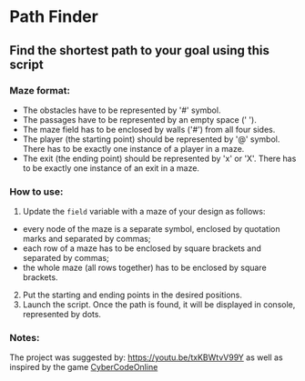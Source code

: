 # Path Finder
## Find the shortest path to your goal using this script
### Maze format:
+ The obstacles have to be represented by '#' symbol.
+ The passages have to be represented by an empty space (' ').
+ The maze field has to be enclosed by walls ('#') from all four sides.
+ The player (the starting point) should be represented by '@' symbol. There has to be exactly one instance of a player in a maze.
+ The exit (the ending point) should be represented by 'x' or 'X'. There has to be exactly one instance of an exit in a maze.
### How to use:
1. Update the `field` variable with a maze of your design as follows:
  + every node of the maze is a separate symbol, enclosed by quotation marks and separated by commas;
  + each row of a maze has to be enclosed by square brackets and separated by commas;
  + the whole maze (all rows together) has to be enclosed by square brackets.
2. Put the starting and ending points in the desired positions.
3. Launch the script.
Once the path is found, it will be displayed in console, represented by dots.
### Notes:
The project was suggested by: https://youtu.be/txKBWtvV99Y as well as inspired by the game [CyberCodeOnline](https://cybercodeonline.com)
